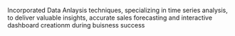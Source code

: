 Incorporated Data Anlaysis techniques, specializing in time series analysis, to deliver valuable insights, accurate sales forecasting and interactive dashboard creationm during buisness success
